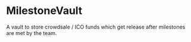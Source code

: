 # MilestoneVault
A vault to store crowdsale / ICO funds which get release after milestones are met by the team.

